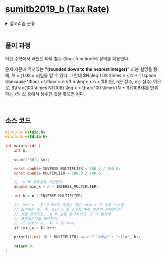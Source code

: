 # [sumitb2019_b (Tax Rate)](https://atcoder.jp/contests/sumitrust2019/tasks/sumitb2019_b)

<details>
  <summary>알고리즘 분류</summary>
  
  *implementation, math*
</details>

<br />

## 풀이 과정

이산 수학에서 배웠던 바닥 함수 (floor function)의 정의를 이용한다. 

문제 지문에 적혀있는 **"(rounded down to the nearest integer)"** 라는 설명을 통해, $N = \lfloor1.08 \times x\rfloor$임을 알 수 있다. 그런데 $N \leq 1.08 \times x < N + 1 \space (\because \lfloor x \rfloor = n \iff n \leq x < n + 1)$ (단, $n$은 정수, $x$는 실수) 이므로, $\frac{100 \times N}{108} \leq x < \frac{100 \times (N + 1)}{108}$를 만족하는 $x$의 값 중에서 정수인 것을 찾으면 된다.

<br />

## 소스 코드

```c
#include <stdio.h>
#include <stdlib.h>
 
int main(void) {
    int n;
 
    scanf("%d", &n);

    const double INVERSE_MULTIPLIER = 100.0 / 108.0;
    const double MULTIPLIER = 108.0 / 100.0;

    // `x`의 최솟값을 계산한다.
    double min_x = n * INVERSE_MULTIPLIER;
 
    int k = n * INVERSE_MULTIPLIER;

    // `min_x - k`가 0보다 크다는 것은 `min_x`가 부동 소수점 
    // 값이라는 것, 즉 `min_x`에 소수점 이하 부분이 존재한다는 
    // 것을 뜻하므로, `k`의 값을 증가시키고 `x`의 범위에 
    // 포함되는지를 확인한다.
    // if ((min_x - k) > 0) k++;
    if (min_x > k) k++;
    
    printf((int) (k * MULTIPLIER) == n ? "%d\n" : ":(\n", k);
    
    return 0;
}
```